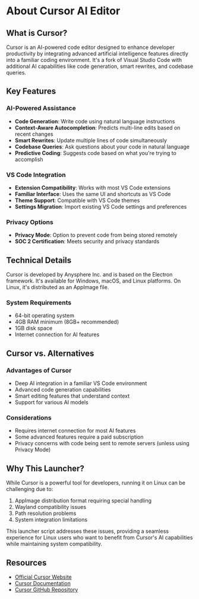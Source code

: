 # About Cursor AI Editor

## What is Cursor?

Cursor is an AI-powered code editor designed to enhance developer productivity by integrating advanced artificial intelligence features directly into a familiar coding environment. It's a fork of Visual Studio Code with additional AI capabilities like code generation, smart rewrites, and codebase queries.

## Key Features

### AI-Powered Assistance
- **Code Generation**: Write code using natural language instructions
- **Context-Aware Autocompletion**: Predicts multi-line edits based on recent changes
- **Smart Rewrites**: Update multiple lines of code simultaneously
- **Codebase Queries**: Ask questions about your code in natural language
- **Predictive Coding**: Suggests code based on what you're trying to accomplish

### VS Code Integration
- **Extension Compatibility**: Works with most VS Code extensions
- **Familiar Interface**: Uses the same UI and shortcuts as VS Code
- **Theme Support**: Compatible with VS Code themes
- **Settings Migration**: Import existing VS Code settings and preferences

### Privacy Options
- **Privacy Mode**: Option to prevent code from being stored remotely
- **SOC 2 Certification**: Meets security and privacy standards

## Technical Details

Cursor is developed by Anysphere Inc. and is based on the Electron framework. It's available for Windows, macOS, and Linux platforms. On Linux, it's distributed as an AppImage file.

### System Requirements
- 64-bit operating system
- 4GB RAM minimum (8GB+ recommended)
- 1GB disk space
- Internet connection for AI features

## Cursor vs. Alternatives

### Advantages of Cursor
- Deep AI integration in a familiar VS Code environment
- Advanced code generation capabilities
- Smart editing features that understand context
- Support for various AI models

### Considerations
- Requires internet connection for most AI features
- Some advanced features require a paid subscription
- Privacy concerns with code being sent to remote servers (unless using Privacy Mode)

## Why This Launcher?

While Cursor is a powerful tool for developers, running it on Linux can be challenging due to:

1. AppImage distribution format requiring special handling
2. Wayland compatibility issues
3. Path resolution problems
4. System integration limitations

This launcher script addresses these issues, providing a seamless experience for Linux users who want to benefit from Cursor's AI capabilities while maintaining system compatibility.

## Resources

- [Official Cursor Website](https://www.cursor.com/)
- [Cursor Documentation](https://docs.cursor.sh/)
- [Cursor GitHub Repository](https://github.com/getcursor/cursor)
